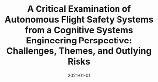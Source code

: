 ---
title: "A Critical Examination of Autonomous Flight Safety Systems from a Cognitive Systems Engineering Perspective: Challenges, Themes, and Outlying Risks"
collection: publications
permalink: /publication/2021-01-01-pub6
date: 2021-01-01
venue: 'Proceedings of the 72nd International Astronautical Congress (IAC)'
---